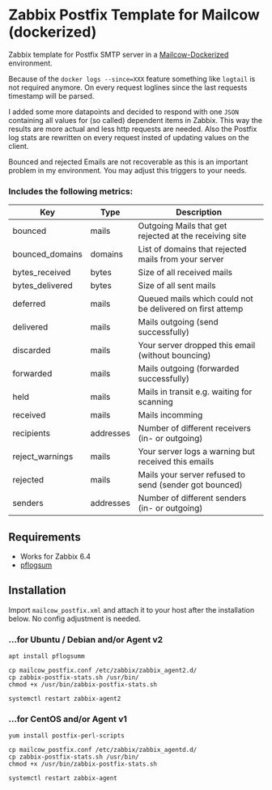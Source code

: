 # Zabbix Postfix Template for Mailcow (dockerized)

Zabbix template for Postfix SMTP server in a [Mailcow-Dockerized](https://docs.mailcow.email/) environment.

Because of the `docker logs --since=XXX` feature something like `logtail` is not required anymore. On every request loglines since the last requests timestamp will be parsed.

I added some more datapoints and decided to respond with one `JSON` containing all values for (so called) dependent items in Zabbix. This way the results are more actual and less http requests are needed. Also the Postfix log stats are rewritten on every request insted of updating values on the client.

Bounced and rejected Emails are not recoverable as this is an important problem in my environment. You may adjust this triggers to your needs.

### Includes the following metrics:

| Key           | Type          |  Description   |
| ------------- | ------------- |  ------------- |
| bounced       |  mails  |  Outgoing Mails that get rejected at the receiving site  |
| bounced_domains  |  domains  |  List of domains that rejected mails from your server  |
| bytes_received  |  bytes  |  Size of all received mails  |
| bytes_delivered  |  bytes  |  Size of all sent mails  |
| deferred      |  mails  |  Queued mails which could not be delivered on first attemp  |
| delivered     |  mails  |  Mails outgoing (send successfully)  |
| discarded     |  mails  |  Your server dropped this email (without bouncing)  |
| forwarded     |  mails  |  Mails outgoing (forwarded successfully)  |
| held          |  mails  |  Mails in transit e.g. waiting for scanning  |
| received      |  mails  |  Mails incomming  |
| recipients    |  addresses  |  Number of different receivers (in- or outgoing)  |
| reject_warnings  |  mails  |  Your server logs a warning but received this emails  |
| rejected      |  mails  |  Mails your server refused to send (sender got bounced) |
| senders       |  addresses  |  Number of different senders (in- or outgoing)  |


## Requirements

* Works for Zabbix 6.4
* [pflogsum](http://jimsun.linxnet.com/postfix_contrib.html)

## Installation

Import `mailcow_postfix.xml` and attach it to your host after the installation below. No config adjustment is needed.

### ...for Ubuntu / Debian and/or Agent v2
    
    apt install pflogsumm
    
    cp mailcow_postfix.conf /etc/zabbix/zabbix_agent2.d/
    cp zabbix-postfix-stats.sh /usr/bin/
    chmod +x /usr/bin/zabbix-postfix-stats.sh
    
    systemctl restart zabbix-agent2

    
### ...for CentOS and/or Agent v1
    
    yum install postfix-perl-scripts

    cp mailcow_postfix.conf /etc/zabbix/zabbix_agentd.d/
    cp zabbix-postfix-stats.sh /usr/bin/
    chmod +x /usr/bin/zabbix-postfix-stats.sh
    
    systemctl restart zabbix-agent
